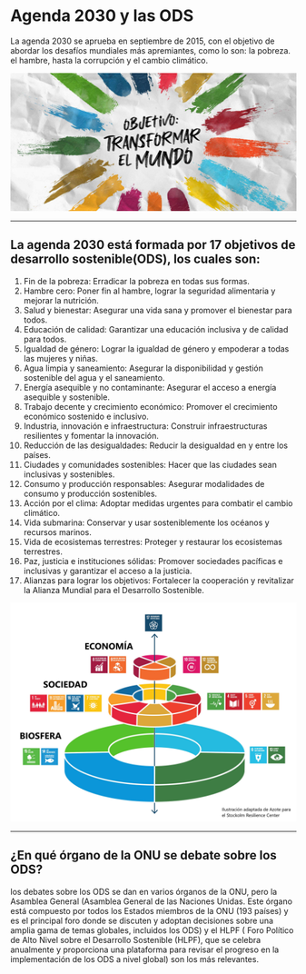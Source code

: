 # Agenda 2030 y las ODS

La agenda 2030 se aprueba en septiembre de 2015, con el objetivo de abordar los desafíos mundiales más apremiantes, como lo son: la pobreza. el hambre, hasta la corrupción y el cambio climático.

![Agenda2030](img/agenda-2030.jpg)

---

## La agenda 2030 está formada por 17 objetivos de desarrollo sostenible(ODS), los cuales son:

  1. Fin de la pobreza: Erradicar la pobreza en todas sus formas.
  2. Hambre cero: Poner fin al hambre, lograr la seguridad alimentaria y mejorar la nutrición.
  3. Salud y bienestar: Asegurar una vida sana y promover el bienestar para todos.
  4. Educación de calidad: Garantizar una educación inclusiva y de calidad para todos.
  5. Igualdad de género: Lograr la igualdad de género y empoderar a todas las mujeres y niñas.
  6. Agua limpia y saneamiento: Asegurar la disponibilidad y gestión sostenible del agua y el saneamiento.
  7. Energía asequible y no contaminante: Asegurar el acceso a energía asequible y sostenible.
  8. Trabajo decente y crecimiento económico: Promover el crecimiento económico sostenido e inclusivo.
  9. Industria, innovación e infraestructura: Construir infraestructuras resilientes y fomentar la innovación.
  10. Reducción de las desigualdades: Reducir la desigualdad en y entre los países.
  11. Ciudades y comunidades sostenibles: Hacer que las ciudades sean inclusivas y sostenibles.
  12. Consumo y producción responsables: Asegurar modalidades de consumo y producción sostenibles.
  13. Acción por el clima: Adoptar medidas urgentes para combatir el cambio climático.
  14. Vida submarina: Conservar y usar sosteniblemente los océanos y recursos marinos.
  15. Vida de ecosistemas terrestres: Proteger y restaurar los ecosistemas terrestres.
  16. Paz, justicia e instituciones sólidas: Promover sociedades pacíficas e inclusivas y garantizar el acceso a la justicia.
  17. Alianzas para lograr los objetivos: Fortalecer la cooperación y revitalizar la Alianza Mundial para el Desarrollo Sostenible.

   ![Agenda2030](img/tarta-ods.jpg)
 
  ---
  
  ## ¿En qué órgano de la ONU se debate sobre los ODS?

  los debates sobre los ODS se dan en varios órganos de la ONU, pero la Asamblea General (Asamblea General de las Naciones Unidas. Este órgano está compuesto por todos los Estados miembros de la ONU (193 países) y es el principal foro donde se discuten y adoptan decisiones sobre una amplia gama de temas globales, incluidos los ODS) y el HLPF ( Foro Político de Alto Nivel sobre el Desarrollo Sostenible (HLPF), que se celebra anualmente y proporciona una plataforma para revisar el progreso en la implementación de los ODS a nivel global) son los más relevantes.

  
